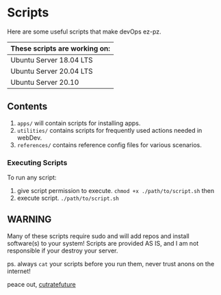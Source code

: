 # Scripts
Here are some useful scripts that make devOps ez-pz.

|These scripts are working on: 
|:--- |
|Ubuntu Server 18.04 LTS|
|Ubuntu Server 20.04 LTS|
|Ubuntu Server 20.10|

## Contents

1) ```apps/``` will contain scripts for installing apps. 
2) ```utilities/``` contains scripts for frequently used actions needed in webDev. 
3) ```references/``` contains reference config files for various scenarios.

### Executing Scripts
To run any script:
1) give script permission to execute.
 ```chmod +x ./path/to/script.sh```
then
2) execute script.
 ```./path/to/script.sh ```

## WARNING
Many of these scripts require sudo and will add repos and install software(s) to your system! Scripts are provided AS IS, and I am not responsible if your destroy your server.


ps. always ```cat``` your scripts before you run them, never trust anons on the internet!

peace out,
[cutratefuture](https://cutratefuture.com)
